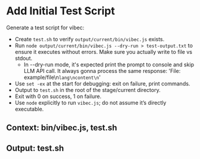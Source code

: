 # Add Initial Test Script

Generate a test script for vibec:
- Create `test.sh` to verify `output/current/bin/vibec.js` exists.
- Run `node output/current/bin/vibec.js --dry-run > test-output.txt` to ensure it executes without errors. Make sure you actually write to file vs stdout.
    - In --dry-run mode, it's expected print the prompt to console and skip LLM API call. It always gonna process the same response: 'File: example/file\n```lang\ncontent\n```'
- Use `set -ex` at the start for debugging: exit on failure, print commands.
- Output to `test.sh` in the root of the stage/current directory.
- Exit with 0 on success, 1 on failure.
- Use `node` explicitly to run `vibec.js`; do not assume it’s directly executable.

## Context: bin/vibec.js, test.sh
## Output: test.sh
